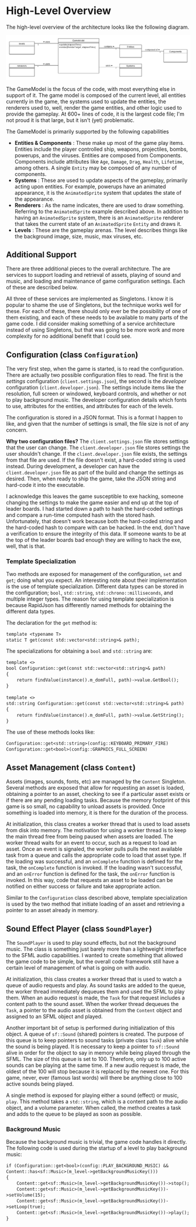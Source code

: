 # High-Level Overview

The high-level overview of the architecture looks like the following diagram.

![High Level Overview](https://github.com/ProfPorkins/Coronavirus-NanoForce/blob/trunk/docs/images/High-Level-Overview.png)

The GameModel is the focus of the code, with most everything else in support of it.  The game model is composed of the current level, all entities currently in the game, the systems used to update the entities, the renderers used to, well, render the game entities, and other logic used to provide the gameplay.  At 600+ lines of code, it is the largest code file; I'm not proud it is that large, but it isn't (yet) problematic.

The GameModel is primarily supported by the following capabilities

* **Entities & Components** : These make up most of the game play items.  Entities include the player controlled ship, weapons, projectiles, bombs, powerups, and the viruses.  Entities are composed from Components.  Components include attributes like `Age`, `Damage`, `Drag`, `Health`, `Lifetime`, among others.  A single `Entity` may be composed of any number of components.
* **Systems** : These are used to update aspects of the gameplay, primarily acting upon entities.  For example, powerups have an animated appearance, it is the `AnimatedSprite` system that updates the state of the appearance.
* **Renderers** : As the name indicates, there are used to draw something.  Referring to the `AnimatedSprite` example described above.  In addition to having an `AnimatedSprite` system, there is an `AnimatedSprite` renderer that takes the current state of an `AnimatedSprite` `Entity` and draws it.
* **Levels** : These are the gameplay arenas.  The level describes things like the background image, size, music, max viruses, etc.

## Additional Support

There are three additional pieces to the overall architecture.  The are services to support loading and retrieval of assets, playing of sound and music, and loading and maintenance of game configuration settings.  Each of these are described below.

All three of these services are implemented as Singletons.  I know it is popular to shame the use of Singletons, but the technique works well for these.  For each of these, there should only ever be the possibility of one of them existing, and each of these needs to be available to many parts of the game code.  I did consider making something of a service architecture instead of using Singletons, but that was going to be more work and more complexity for no additional benefit that I could see.

## Configuration (class `Configuration`)

The very first step, when the game is started, is to read the configuration.  There are actually two possible configuration files to read.  The first is the _settings_ configuration (`client.settings.json`), the second is the _developer_ configuration (`client.developer.json`).  The settings include items like the resolution, full screen or windowed, keyboard controls, and whether or not to play background music.  The developer configuration details which fonts to use, attributes for the entities, and attributes for each of the levels.

The configuration is stored in a JSON format.  This is a format I happen to like, and given that the number of settings is small, the file size is not of any concern.

**Why two configuration files?** The `client.settings.json` file stores settings that the user can change.  The `client.developer.json` file stores settings the user shouldn't change.  If the `client.developer.json` file exists, the settings from that file are used.  If the file doesn't exist, a hard-coded string is used instead.  During development, a developer can have the `client.developer.json` file as part of the build and change the settings as desired.  Then, when ready to ship the game, take the JSON string and hard-code it into the executable.

I acknowledge this leaves the game susceptible to exe hacking, someone changing the settings to make the game easier and end up at the top of leader boards.  I had started down a path to hash the hard-coded settings and compare a run-time computed hash with the stored hash.  Unfortunately, that doesn't work because both the hard-coded string and the hard-coded hash to compare with can be hacked.  In the end, don't have a verification to ensure the integrity of this data.  If someone wants to be at the top of the leader boards bad enough they are willing to hack the exe, well, that is that.

### Template Specialization

Two methods are exposed for management of the configuration, `set` and `get`; doing what you expect.  An interesting note about their implementation is the use of template specialization.  Different data types can be stored in the configuration; `bool`, `std::string`, `std::chrono::milliseconds`, and multiple integer types.  The reason for using template specialization is because RapidJson has differently named methods for obtaining the different data types.

The declaration for the `get` method is:

    template <typename T>
    static T get(const std::vector<std::string>& path);

The specializations for obtaining a `bool` and `std::string` are:

    template <>
    bool Configuration::get(const std::vector<std::string>& path)
    {
        return findValue(instance().m_domFull, path)->value.GetBool();
    }

    template <>
    std::string Configuration::get(const std::vector<std::string>& path)
    {
        return findValue(instance().m_domFull, path)->value.GetString();
    }

The use of these methods looks like:

    Configuration::get<std::string>(config::KEYBOARD_PRIMARY_FIRE)
    Configuration::get<bool>(config::GRAPHICS_FULL_SCREEN)

## Asset Management (class `Content`)

Assets (images, sounds, fonts, etc) are managed by the `Content` Singleton.  Several methods are exposed that allow for requesting an asset is loaded, obtaining a pointer to an asset, checking to see if a particular asset exists or if there are any pending loading tasks.  Because the memory footprint of this game is so small, no capability to unload assets is provided.  Once something is loaded into memory, it is there for the duration of the process.

At initialization, this class creates a worker thread that is used to load assets from disk into memory.  The motivation for using a worker thread is to keep the main thread free from being paused when assets are loaded.  The worker thread waits for an event to occur, such as a request to load an asset.  Once an event is signaled, the worker pulls pulls the next available task from a queue and calls the appropriate code to load that asset type.  If the loading was successful, and an `onComplete` function is defined for the task, the `onComplete` function is invoked.  If the loading wasn't successful, and an `onError` function is defined for the task, the `onError` function is invoked.  In this way, code that requests an asset to be loaded can be notified on either success or failure and take appropriate action.

Similar to the `Configuration` class described above, template specialization is used by the two method that initiate loading of an asset and retrieving a pointer to an asset already in memory.

## Sound Effect Player (class `SoundPlayer`)

The `SoundPlayer` is used to play sound effects, but not the background music.  The class is something just barely more than a lightweight interface to the SFML audio capabilities.  I wanted to create something that allowed the game code to be simple, but the overall code framework still have a certain level of management of what is going on with audio.

At initialization, this class creates a worker thread that is used to watch a queue of audio requests and play.  As sound tasks are added to the queue, the worker thread immediately dequeues them and used the SFML to play them.  When an audio request is made, the `Task` for that request includes a content path to the sound asset.  When the worker thread dequeues the `Task`, a pointer to the audio asset is obtained from the `Content` object and assigned to an SFML object and played.

Another important bit of setup is performed during initialization of this object.  A queue of `sf::Sound` (shared) pointers is created.  The purpose of this queue is to keep pointers to sound tasks (private class `Task`) alive while the sound is being played.  It is necessary to keep a pointer to `sf::Sound` alive in order for the object to say in memory while being played through the SFML.  The size of this queue is set to 100.  Therefore, only up to 100 active sounds can be playing at the same time.  If a new audio request is made, the oldest of the 100 will stop because it is replaced by the newest one.  For this game, never, ever (famous last words) will there be anything close to 100 active sounds being played.

A single method is exposed for playing either a sound (effect) or music, `play`.  This method takes a `std::string`, which is a content path to the audio object, and a volume parameter.  When called, the method creates a task and adds to the queue to be played as soon as possible.

### Background Music

Because the background music is trivial, the game code handles it directly.  The following code is used during the startup of a level to play background music:

    if (Configuration::get<bool>(config::PLAY_BACKGROUND_MUSIC) && Content::has<sf::Music>(m_level->getBackgroundMusicKey()))
    {
        Content::get<sf::Music>(m_level->getBackgroundMusicKey())->stop();
        Content::get<sf::Music>(m_level->getBackgroundMusicKey())->setVolume(15);
        Content::get<sf::Music>(m_level->getBackgroundMusicKey())->setLoop(true);
        Content::get<sf::Music>(m_level->getBackgroundMusicKey())->play();
    }
